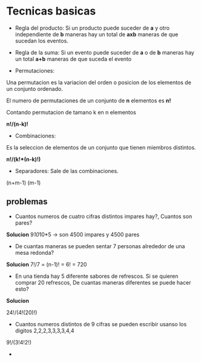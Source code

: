 # Tecnicas basicas

- Regla del producto:
Si un producto puede suceder de **a** y otro independiente de **b** maneras hay un total de **axb** maneras de que sucedan los eventos.

- Regla de la suma:
Si un evento puede suceder de **a** o de **b** maneras hay un total **a+b** maneras de que suceda el evento

- Permutaciones:

Una permutacion es la variacion del orden o posicion de los elementos de un conjunto ordenado.

El numero de permutaciones de un conjunto de **n** elementos es **n!**


Contando permutacion de tamano k en n elementos

**n!/(n-k)!**

- Combinaciones:

Es la seleccion de elementos de un conjunto que tienen miembros distintos.

**n!/(k!*(n-k)!)**

- Separadores:
Sale de las combinaciones.

(n+m-1)
(m-1)


## problemas 

- Cuantos numeros de cuatro cifras distintos impares hay?, Cuantos son pares?

**Solucion**
9*10*10*5 -> son 4500 impares y 4500 pares

- De cuantas maneras se pueden sentar 7 personas alrededor de una mesa redonda?

 **Solucion**
 7!/7 = (n-1)! = 6! = 720 

 - En una tienda hay 5 diferente sabores de refrescos. Si se quieren comprar 20 refrescos, De cuantas maneras diferentes se puede hacer esto?

**Solucion**

24!/(4!(20)!)

- Cuantos numeros distintos de 9 cifras se pueden escribir usanso los digitos 2,2,2,3,3,3,3,4,4

9!/(3!4!2!)

- 